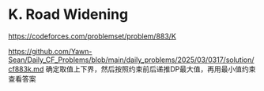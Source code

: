 
# K. Road Widening
https://codeforces.com/problemset/problem/883/K

https://github.com/Yawn-Sean/Daily_CF_Problems/blob/main/daily_problems/2025/03/0317/solution/cf883k.md
确定取值上下界，然后按照约束前后递推DP最大值，再用最小值约束查看答案

